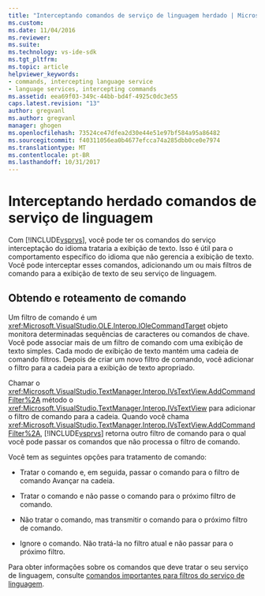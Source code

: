 ```yaml
---
title: "Interceptando comandos de serviço de linguagem herdado | Microsoft Docs"
ms.custom: 
ms.date: 11/04/2016
ms.reviewer: 
ms.suite: 
ms.technology: vs-ide-sdk
ms.tgt_pltfrm: 
ms.topic: article
helpviewer_keywords:
- commands, intercepting language service
- language services, intercepting commands
ms.assetid: eea69f03-349c-44bb-bd4f-4925c0dc3e55
caps.latest.revision: "13"
author: gregvanl
ms.author: gregvanl
manager: ghogen
ms.openlocfilehash: 73524ce47dfea2d30e44e51e97bf584a95a86482
ms.sourcegitcommit: f40311056ea0b4677efcca74a285dbb0ce0e7974
ms.translationtype: MT
ms.contentlocale: pt-BR
ms.lasthandoff: 10/31/2017
---
```

# <a name="intercepting-legacy-language-service-commands"></a>Interceptando herdado comandos de serviço de linguagem
Com [!INCLUDE[vsprvs](../../code-quality/includes/vsprvs_md.md)], você pode ter os comandos do serviço interceptação do idioma trataria a exibição de texto. Isso é útil para o comportamento específico do idioma que não gerencia a exibição de texto. Você pode interceptar esses comandos, adicionando um ou mais filtros de comando para a exibição de texto de seu serviço de linguagem.  
  
## <a name="getting-and-routing-the-command"></a>Obtendo e roteamento de comando  
 Um filtro de comando é um <xref:Microsoft.VisualStudio.OLE.Interop.IOleCommandTarget> objeto monitora determinadas sequências de caracteres ou comandos de chave. Você pode associar mais de um filtro de comando com uma exibição de texto simples. Cada modo de exibição de texto mantém uma cadeia de comando filtros. Depois de criar um novo filtro de comando, você adicionar o filtro para a cadeia para a exibição de texto apropriado.  
  
 Chamar o <xref:Microsoft.VisualStudio.TextManager.Interop.IVsTextView.AddCommandFilter%2A> método o <xref:Microsoft.VisualStudio.TextManager.Interop.IVsTextView> para adicionar o filtro de comando para a cadeia. Quando você chama <xref:Microsoft.VisualStudio.TextManager.Interop.IVsTextView.AddCommandFilter%2A>, [!INCLUDE[vsprvs](../../code-quality/includes/vsprvs_md.md)] retorna outro filtro de comando para o qual você pode passar os comandos que não processa o filtro de comando.  
  
 Você tem as seguintes opções para tratamento de comando:  
  
-   Tratar o comando e, em seguida, passar o comando para o filtro de comando Avançar na cadeia.  
  
-   Tratar o comando e não passe o comando para o próximo filtro de comando.  
  
-   Não tratar o comando, mas transmitir o comando para o próximo filtro de comando.  
  
-   Ignore o comando. Não tratá-la no filtro atual e não passar para o próximo filtro.  
  
 Para obter informações sobre os comandos que deve tratar o seu serviço de linguagem, consulte [comandos importantes para filtros do serviço de linguagem](../../extensibility/internals/important-commands-for-language-service-filters.md).